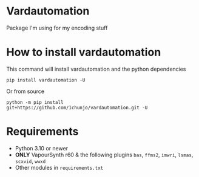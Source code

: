 # Vardautomation
Package I'm using for my encoding stuff

# How to install vardautomation
This command will install vardautomation and the python dependencies

```
pip install vardautomation -U
```

Or from source
```
python -m pip install git+https://github.com/Ichunjo/vardautomation.git -U
```

# Requirements
* Python 3.10 or newer
* **ONLY** VapourSynth r60 & the following plugins `bas`, `ffms2`, `imwri`, `lsmas`, `scxvid`, `wwxd`
* Other modules in `requirements.txt`
